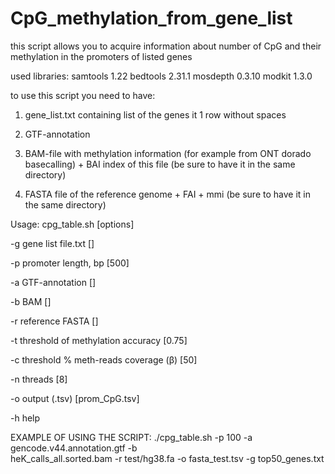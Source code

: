 # CpG_methylation_from_gene_list
this script allows you to acquire information about number of CpG and their 
methylation in the promoters of listed genes

used libraries:
samtools                  1.22
bedtools                  2.31.1 
mosdepth                  0.3.10 
modkit                    1.3.0

to use this script you need to have:

1) gene_list.txt containing list of the genes it 1 row without spaces

2) GTF-annotation 

3) BAM-file with methylation information (for example from ONT dorado 
basecalling) + BAI index of this file (be sure to have it in the same
directory)

4) FASTA file of the reference genome + FAI + mmi (be sure to have it in the same
directory)

Usage: cpg_table.sh [options]

  -g  gene list file.txt                  []
  
  -p  promoter length, bp                 [500]
  
  -a  GTF-annotation                      []
  
  -b  BAM                                 [] 
  
  -r  reference FASTA                     []
  
  -t  threshold of methylation accuracy   [0.75]
  
  -c  threshold % meth-reads coverage (β) [50]
  
  -n  threads                             [8]
  
  -o  output (.tsv)                       [prom_CpG.tsv]
  
  -h  help

EXAMPLE OF USING THE SCRIPT: 
./cpg_table.sh -p 100 -a gencode.v44.annotation.gtf -b \
heK_calls_all.sorted.bam -r test/hg38.fa -o fasta_test.tsv -g top50_genes.txt

